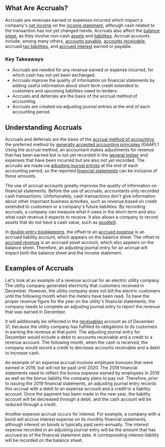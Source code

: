 ## What Are Accruals?

Accruals are revenues earned or expenses incurred which impact a company's [net income](https://www.investopedia.com/terms/n/netincome.asp) on the [income statement](https://www.investopedia.com/terms/i/incomestatement.asp), although cash related to the transaction has not yet changed hands. Accruals also affect the [balance sheet](https://www.investopedia.com/terms/b/balancesheet.asp), as they involve non-cash [assets](https://www.investopedia.com/terms/a/asset.asp) and [liabilities](https://www.investopedia.com/terms/l/liability.asp). Accrual accounts include, among many others, [accounts payable](https://www.investopedia.com/terms/a/accountspayable.asp), [accounts receivable](https://www.investopedia.com/terms/a/accountsreceivable.asp), accrued [tax liabilities](https://www.investopedia.com/terms/t/taxliability.asp), and [accrued interest](https://www.investopedia.com/terms/a/accruedinterest.asp) earned or payable.

### Key Takeaways

-   Accruals are needed for any revenue earned or expense incurred, for which cash has not yet been exchanged.
-   Accruals improve the quality of information on financial statements by adding useful information about short-term credit extended to customers and upcoming liabilities owed to lenders.
-   Accruals and deferrals are the basis of the accrual method of accounting.
-   Accruals are created via adjusting journal entries at the end of each accounting period.

## Understanding Accruals

Accruals and deferrals are the basis of the [accrual method of accounting](https://www.investopedia.com/terms/a/accrualaccounting.asp), the preferred method by [generally accepted accounting principles](https://www.investopedia.com/terms/g/gaap.asp) (GAAP).1 Using the accrual method, an accountant makes adjustments for revenue that has been earned but is not yet recorded in the [general ledger](https://www.investopedia.com/terms/g/generalledger.asp) and expenses that have been incurred but are also not yet recorded. The accruals are made via [adjusting journal entries](https://www.investopedia.com/terms/a/adjusting-journal-entry.asp) at the end of each accounting period, so the reported [financial statements](https://www.investopedia.com/terms/f/financial-statements.asp) can be inclusive of these amounts.

The use of accrual accounts greatly improves the quality of information on financial statements. Before the use of accruals, accountants only recorded cash transactions. Unfortunately, cash transactions don't give information about other important business activities, such as revenue based on credit extended to customers or a company's future liabilities. By recording accruals, a company can measure what it owes in the short-term and also what cash revenue it expects to receive. It also allows a company to record assets that do not have a cash value, such as [goodwill](https://www.investopedia.com/terms/t/taxliability.asp).

In [double-entry bookkeeping](https://www.investopedia.com/terms/d/double-entry.asp), the offset to an [accrued expense](https://www.investopedia.com/terms/a/accruedexpense.asp) is an accrued liability account, which appears on the balance sheet. The offset to [accrued revenue](https://www.investopedia.com/terms/a/accrued-revenue.asp) is an accrued asset account, which also appears on the balance sheet. Therefore, an adjusting journal entry for an accrual will impact both the balance sheet and the income statement.

## Examples of Accruals

Let's look at an example of a revenue accrual for an electric utility company. The utility company generated electricity that customers received in December. However, the utility company does not bill the electric customers until the following month when the meters have been read. To have the proper revenue figure for the year on the utility's financial statements, the company needs to complete an adjusting journal entry to report the revenue that was earned in December.

It will additionally be reflected in the [receivables](https://www.investopedia.com/terms/r/receivables.asp) account as of December 31, because the utility company has fulfilled its obligations to its customers in earning the revenue at that point. The adjusting journal entry for December would include a debit to accounts receivable and a credit to a revenue account. The following month, when the cash is received, the company would record a credit to decrease accounts receivable and a debit to increase cash.

An example of an expense accrual involves employee bonuses that were earned in 2019, but will not be paid until 2020. The 2019 financial statements need to reflect the bonus expense earned by employees in 2019 as well as the bonus liability the company plans to pay out. Therefore, prior to issuing the 2019 financial statements, an adjusting journal entry records this accrual with a debit to an expense account and a credit to a liability account. Once the payment has been made in the new year, the liability account will be decreased through a debit, and the cash account will be reduced through a credit.

Another expense accrual occurs for interest. For example, a company with a bond will accrue interest expense on its monthly financial statements, although interest on bonds is typically paid semi-annually. The interest expense recorded in an adjusting journal entry will be the amount that has accrued as of the financial statement date. A corresponding interest liability will be recorded on the balance sheet.